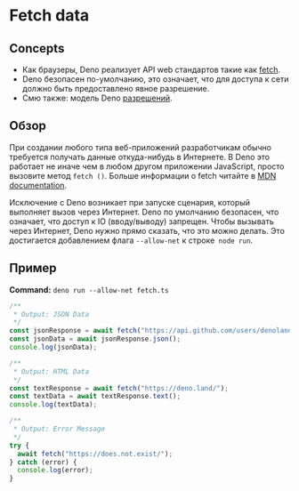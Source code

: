 # Fetch data

## Concepts

- Как браузеры, Deno реализует API web стандартов такие как
  [fetch](https://developer.mozilla.org/en-US/docs/Web/API/Fetch_API).
- Deno безопасен по-умолчанию, это означает, что для доступа к сети
 должно быть предоставлено явное разрешение.
- Смю также: модель Deno [разрешений](../getting_started/permissions.md).

## Обзор

При создании любого типа веб-приложений разработчикам обычно требуется получать
данные откуда-нибудь в Интернете. В Deno это работает не иначе чем в любом другом
приложении JavaScript, просто вызовите метод `fetch ()`. 
Больше информации о fetch читайте в
[MDN documentation](https://developer.mozilla.org/en-US/docs/Web/API/Fetch_API).

Исключение с Deno возникает при запуске сценария, который выполняет вызов через
Интернет. Deno по умолчанию безопасен, что означает, что доступ к IO (вводу/выводу)
запрещен. Чтобы вызывать через Интернет, Deno нужно прямо сказать, что это можно делать.
Это достигается добавлением флага `--allow-net` к строке` node run`.

## Пример

**Command:** `deno run --allow-net fetch.ts`

```js
/**
 * Output: JSON Data
 */
const jsonResponse = await fetch("https://api.github.com/users/denoland");
const jsonData = await jsonResponse.json();
console.log(jsonData);

/**
 * Output: HTML Data
 */
const textResponse = await fetch("https://deno.land/");
const textData = await textResponse.text();
console.log(textData);

/**
 * Output: Error Message
 */
try {
  await fetch("https://does.not.exist/");
} catch (error) {
  console.log(error);
}
```
